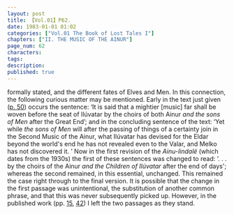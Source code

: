 ```yaml
---
layout: post
title: 【Vol.01】P62.
date: 1983-01-01 01:02
categories: ["Vol.01 The Book of Lost Tales I"]
chapters: ["II. THE MUSIC OF THE AINUR"]
page_num: 62
characters: 
tags: 
description: 
published: true
---
```


<p style="text-indent: 0;">
formally stated, and the different fates of Elves and Men. In this connection, the following curious matter may be mentioned. Early in the text just given (<a href="/MiddleEarth/vol01-p50">p. 50</a>) occurs the sentence: ‘It is said that a mightier [music] far shall be woven before the seat of Ilúvatar by the choirs of both Ainur <I>and the sons of Men </I>after the Great End’; and in the concluding sentence of the text: ‘Yet while <I>the sons of Men </I>will after the passing of things of a certainty join in the Second Music of the Ainur, what Ilúvatar has devised for the Eldar beyond the world's end he has not revealed even to the Valar, and Melko has not discovered it. ’ Now in the first revision of the <I>Ainu-lindalë </I>(which dates from the 1930s) the first of these sentences was changed to read: ’. . . by the choirs of the Ainur <I>and the Children of Ilúvatar </I>after the end of days'; whereas the second remained, in this essential, unchanged. This remained the case right through to the final version. It is possible that the change in the first passage was unintentional, the substitution of another common phrase, and that this was never subsequently picked up. However, in the published work (pp. <a href="/MiddleEarth/vol01-p15">15</a>, <a href="/MiddleEarth/vol01-p42">42</a>) I left the two passages as they stand.
</p>

